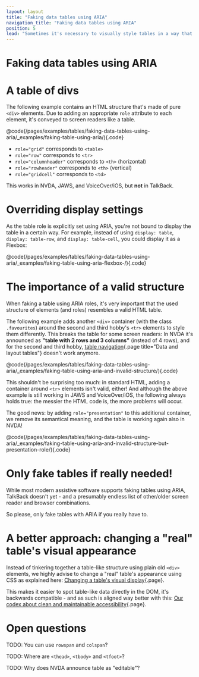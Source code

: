 ```yaml
---
layout: layout
title: "Faking data tables using ARIA"
navigation_title: "Faking data tables using ARIA"
position: 5
lead: "Sometimes it's necessary to visually style tables in a way that standard tables aren't supposed to, e.g. when stacking table data vertically on small devices."
---
```


# Faking data tables using ARIA

# A table of divs

The following example contains an HTML structure that's made of pure `<div>` elements. Due to adding an appropriate `role` attribute to each element, it's conveyed to screen readers like a table.

@code(/pages/examples/tables/faking-data-tables-using-aria/_examples/faking-table-using-aria/){.code}

- `role="grid"` corresponds to `<table>`
- `role="row"` corresponds to `<tr>`
- `role="columnheader"` corresponds to `<th>` (horizontal)
- `role="rowheader"` corresponds to `<th>` (vertical)
- `role="gridcell"` corresponds to `<td>`

This works in NVDA, JAWS, and VoiceOver/iOS, but **not** in TalkBack.

# Overriding display settings

As the table role is explicitly set using ARIA, you're not bound to display the table in a certain way. For example, instead of using `display: table`, `display: table-row`, and `display: table-cell`, you could display it as a Flexbox:

@code(/pages/examples/tables/faking-data-tables-using-aria/_examples/faking-table-using-aria-flexbox-/){.code}

# The importance of a valid structure

When faking a table using ARIA roles, it's very important that the used structure of elements (and roles) resembles a valid HTML table.

The following example adds another `<div>` container (with the class `.favourites`) around the second and third hobby's `<tr>` elements to style them differently. This breaks the table for some screen readers: In NVDA it's announced as **"table with 2 rows and 3 columns"** (instead of 4 rows), and for the second and third hobby, [table navigation](/examples/tables){.page title="Data and layout tables"} doesn't work anymore.

@code(/pages/examples/tables/faking-data-tables-using-aria/_examples/faking-table-using-aria-and-invalid-structure/){.code}

This shouldn't be surprising too much: in standard HTML, adding a container around `<tr>` elements isn't valid, either! And although the above example is still working in JAWS and VoiceOver/iOS, the following always holds true: the messier the HTML code is, the more problems will occur.

The good news: by adding `role="presentation"` to this additional container, we remove its semantical meaning, and the table is working again also in NVDA!

@code(/pages/examples/tables/faking-data-tables-using-aria/_examples/faking-table-using-aria-and-invalid-structure-but-presentation-role/){.code}

# Only fake tables if really needed!

While most modern assistive software supports faking tables using ARIA, TalkBack doesn't yet - and a presumably endless list of other/older screen reader and browser combinations.

So please, only fake tables with ARIA if you really have to.

# A better approach: changing a "real" table's visual appearance

Instead of tinkering together a table-like structure using plain old `<div>` elements, we highly advise to change a "real" table's appearance using CSS as explained here: [Changing a table's visual display](/examples/tables/changing-a-tables-visual-display){.page}.

This makes it easier to spot table-like data directly in the DOM, it's backwards compatible - and as such is aligned way better with this: [Our codex about clean and maintainable accessibility](/welcome/how-to-read-use/codex){.page}.

# Open questions

TODO: You can use `rowspan` and `colspan`?

TODO: Where are `<thead>`, `<tbody>` and `<tfoot>`?

TODO: Why does NVDA announce table as "editable"?